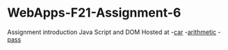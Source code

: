 # WebApps-F21-Assignment-6
Assignment introduction Java Script and DOM
Hosted at
-[car](https://44-563-webapps-f21.github.io/webapps-f21-assignment-6-Govind2003/car.html)
-[arithmetic](https://44-563-webapps-f21.github.io/webapps-f21-assignment-6-Govind2003/arithmetic.html)
-[pass](https://44-563-webapps-f21.github.io/webapps-f21-assignment-6-Govind2003/pass.html)